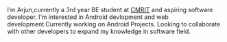 I’m Arjun,currently a 3rd year BE student at [CMRIT](https://www.cmrit.ac.in/) and aspiring software developer.
I’m interested in Android devlopment and web development.Currently working on Android Projects.
Looking to collaborate with other developers to expand my knowledge in software field.

